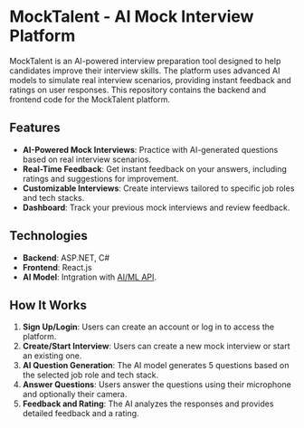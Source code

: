 # MockTalent - AI Mock Interview Platform

MockTalent is an AI-powered interview preparation tool designed to help candidates improve their interview skills. The platform uses advanced AI models to simulate real interview scenarios, providing instant feedback and ratings on user responses. This repository contains the backend and frontend code for the MockTalent platform.

## Features

- **AI-Powered Mock Interviews**: Practice with AI-generated questions based on real interview scenarios.
- **Real-Time Feedback**: Get instant feedback on your answers, including ratings and suggestions for improvement.
- **Customizable Interviews**: Create interviews tailored to specific job roles and tech stacks.
- **Dashboard**: Track your previous mock interviews and review feedback.

## Technologies

- **Backend**: ASP.NET, C#
- **Frontend**: React.js
- **AI Model**: Intgration with [AI/ML API](https://AIMLAPI.com).

## How It Works

1. **Sign Up/Login**: Users can create an account or log in to access the platform.
2. **Create/Start Interview**: Users can create a new mock interview or start an existing one.
3. **AI Question Generation**: The AI model generates 5 questions based on the selected job role and tech stack.
4. **Answer Questions**: Users answer the questions using their microphone and optionally their camera.
5. **Feedback and Rating**: The AI analyzes the responses and provides detailed feedback and a rating.